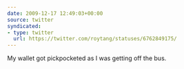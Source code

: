 ```yaml
---
date: 2009-12-17 12:49:03+00:00
source: twitter
syndicated:
- type: twitter
  url: https://twitter.com/roytang/statuses/6762849175/
---
```


My wallet got pickpocketed as I was getting off the bus.